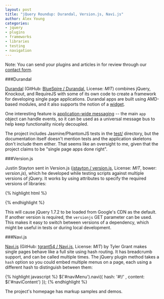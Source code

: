 ```yaml
---
layout: post
title: "jQuery Roundup: Durandal, Version.js, Navi.js"
author: Alex Young
categories:
- jquery
- plugins
- frameworks
- libraries
- testing
- navigation
---
```


<div class="intro">
Note: You can send your plugins and articles in for review through our <a href="/contact.html">contact form</a>.
</div>

###Durandal

[Durandal](http://durandaljs.com/) (GitHub: [BlueSpire / Durandal](https://github.com/BlueSpire/Durandal/), License: _MIT_) combines jQuery, Knockout, and RequireJS with some of its own code to create a framework for developing single page applications.  Durandal apps are built using AMD-based modules, and it also supports the notion of a [widget](http://durandaljs.com/documentation/Creating-A-Widget.html).

One interesting feature is [application-wide messaging](http://durandaljs.com/documentation/Leveraging-Publish-Subscribe.html) -- the main `app` object can handle events, so it can be used as a universal message bus to help keep functionality nicely decoupled.

The project includes Jasmine/PhantomJS tests in the [test/](https://github.com/BlueSpire/Durandal/tree/master/test) directory, but the documentation itself doesn't mention tests and the application skeletons don't include them either.  That seems like an oversight to me, given that the project claims to be "single page apps done right".

###Version.js

Justin Stayton sent in Version.js ([jstayton / version.js](https://github.com/jstayton/version.js), License: _MIT_, bower: _version.js_), which he developed while testing scripts against multiple versions of jQuery.  It works by using attributes to specify the required versions of libraries:

{% highlight html %}
<script src="version.js" data-url="google" data-lib="jquery" data-ver="1.7.2"></script>
{% endhighlight %}

This will cause jQuery 1.7.2 to be loaded from Google's CDN as the default.  If another version is required, the `versionjs` GET parameter can be used.  This makes it easy to switch between versions of a dependency, which might be useful in tests or during local development.

###Navi.js

[Navi.js](http://navi.grantcr.com) (GitHub: [tgrant54 / Navi.js](https://github.com/tgrant54/Navi.js), License: _MIT_) by Tyler Grant makes single pages behave like a full site using hash routing.  It has breadcrumb support, and can be called multiple times.  The jQuery plugin method takes a `hash` option so you could embed multiple menus on a page, each using a different hash to distinguish between them:

{% highlight javascript %}
$('#naviMenu').navi({
  hash: '#!/'
, content: $('#naviContent')
});
{% endhighlight %}

The project's homepage has markup samples and demos.
